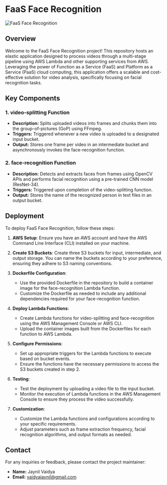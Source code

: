# FaaS Face Recognition

![FaaS Face Recognition](https://github.com/JaynilVaidya/FaaS-Face-Recognition/raw/main/FaaS_Face_Recognition.png)

## Overview

Welcome to the FaaS Face Recognition project! This repository hosts an elastic application designed to process videos through a multi-stage pipeline using AWS Lambda and other supporting services from AWS. Leveraging the power of Function as a Service (FaaS) and Platform as a Service (PaaS) cloud computing, this application offers a scalable and cost-effective solution for video analysis, specifically focusing on facial recognition tasks.

## Key Components

### 1. video-splitting Function

- **Description:** Splits uploaded videos into frames and chunks them into the group-of-pictures (GoP) using FFmpeg.
- **Triggers:** Triggered whenever a new video is uploaded to a designated input bucket.
- **Output:** Stores one frame per video in an intermediate bucket and asynchronously invokes the face-recognition function.

### 2. face-recognition Function

- **Description:** Detects and extracts faces from frames using OpenCV APIs and performs facial recognition using a pre-trained CNN model (ResNet-34).
- **Triggers:** Triggered upon completion of the video-splitting function.
- **Output:** Stores the name of the recognized person in text files in an output bucket.

## Deployment

To deploy FaaS Face Recognition, follow these steps:

1. **AWS Setup**: Ensure you have an AWS account and have the AWS Command Line Interface (CLI) installed on your machine.

2. **Create S3 Buckets**: Create three S3 buckets for input, intermediate, and output storage. You can name the buckets according to your preference, ensuring they adhere to S3 naming conventions.

3. **Dockerfile Configuration**:
   - Use the provided Dockerfile in the repository to build a container image for the face-recognition Lambda function.
   - Customize the Dockerfile as needed to include any additional dependencies required for your face-recognition function.

4. **Deploy Lambda Functions**:
   - Create Lambda functions for video-splitting and face-recognition using the AWS Management Console or AWS CLI.
   - Upload the container images built from the Dockerfiles for each function to AWS Lambda.

5. **Configure Permissions**:
   - Set up appropriate triggers for the Lambda functions to execute based on bucket events.
   - Ensure the functions have the necessary permissions to access the S3 buckets created in step 2.

6. **Testing**:
   - Test the deployment by uploading a video file to the input bucket.
   - Monitor the execution of Lambda functions in the AWS Management Console to ensure they process the video successfully.

7. **Customization**:
   - Customize the Lambda functions and configurations according to your specific requirements.
   - Adjust parameters such as frame extraction frequency, facial recognition algorithms, and output formats as needed.

## Contact

For any inquiries or feedback, please contact the project maintainer:

- **Name:** Jaynil Vaidya
- **Email:** [vaidyajaynil@gmail.com](mailto:vaidyajaynil@gmail.com)
